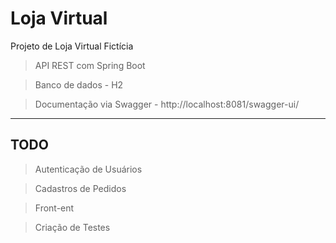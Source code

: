 # Loja Virtual

Projeto de Loja Virtual Fictícia

> API REST com Spring Boot

> Banco de dados - H2

> Documentação via Swagger - http://localhost:8081/swagger-ui/

----------------------------------------------------------------------------------

## TODO

> Autenticação de Usuários

> Cadastros de Pedidos

> Front-ent

> Criação de Testes
